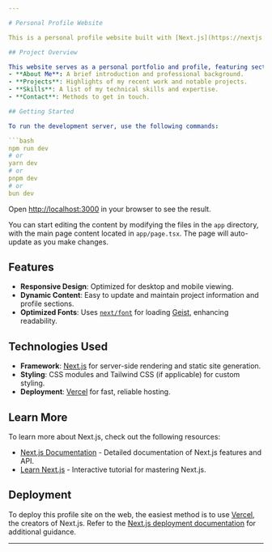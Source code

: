 ```yaml
---

# Personal Profile Website

This is a personal profile website built with [Next.js](https://nextjs.org), designed to showcase my projects, skills, and background in a clean and user-friendly format. This project was bootstrapped with [`create-next-app`](https://nextjs.org/docs/app/api-reference/cli/create-next-app).

## Project Overview

This website serves as a personal portfolio and profile, featuring sections such as:
- **About Me**: A brief introduction and professional background.
- **Projects**: Highlights of my recent work and notable projects.
- **Skills**: A list of my technical skills and expertise.
- **Contact**: Methods to get in touch.

## Getting Started

To run the development server, use the following commands:

```bash
npm run dev
# or
yarn dev
# or
pnpm dev
# or
bun dev
```

Open [http://localhost:3000](http://localhost:3000) in your browser to see the result.

You can start editing the content by modifying the files in the `app` directory, with the main page content located in `app/page.tsx`. The page will auto-update as you make changes.

## Features

- **Responsive Design**: Optimized for desktop and mobile viewing.
- **Dynamic Content**: Easy to update and maintain project information and profile sections.
- **Optimized Fonts**: Uses [`next/font`](https://nextjs.org/docs/app/building-your-application/optimizing/fonts) for loading [Geist](https://vercel.com/font), enhancing readability.

## Technologies Used

- **Framework**: [Next.js](https://nextjs.org) for server-side rendering and static site generation.
- **Styling**: CSS modules and Tailwind CSS (if applicable) for custom styling.
- **Deployment**: [Vercel](https://vercel.com) for fast, reliable hosting.

## Learn More

To learn more about Next.js, check out the following resources:

- [Next.js Documentation](https://nextjs.org/docs) - Detailed documentation of Next.js features and API.
- [Learn Next.js](https://nextjs.org/learn) - Interactive tutorial for mastering Next.js.

## Deployment

To deploy this profile site on the web, the easiest method is to use [Vercel](https://vercel.com), the creators of Next.js. Refer to the [Next.js deployment documentation](https://nextjs.org/docs/app/building-your-application/deploying) for additional guidance.

---
```

